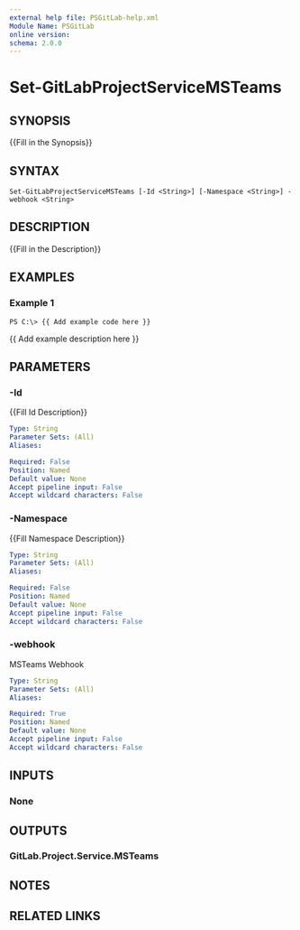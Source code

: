 ```yaml
---
external help file: PSGitLab-help.xml
Module Name: PSGitLab
online version: 
schema: 2.0.0
---
```


# Set-GitLabProjectServiceMSTeams

## SYNOPSIS
{{Fill in the Synopsis}}

## SYNTAX

```
Set-GitLabProjectServiceMSTeams [-Id <String>] [-Namespace <String>] -webhook <String>
```

## DESCRIPTION
{{Fill in the Description}}

## EXAMPLES

### Example 1
```
PS C:\> {{ Add example code here }}
```

{{ Add example description here }}

## PARAMETERS

### -Id
{{Fill Id Description}}

```yaml
Type: String
Parameter Sets: (All)
Aliases: 

Required: False
Position: Named
Default value: None
Accept pipeline input: False
Accept wildcard characters: False
```

### -Namespace
{{Fill Namespace Description}}

```yaml
Type: String
Parameter Sets: (All)
Aliases: 

Required: False
Position: Named
Default value: None
Accept pipeline input: False
Accept wildcard characters: False
```

### -webhook
MSTeams Webhook

```yaml
Type: String
Parameter Sets: (All)
Aliases: 

Required: True
Position: Named
Default value: None
Accept pipeline input: False
Accept wildcard characters: False
```

## INPUTS

### None


## OUTPUTS

### GitLab.Project.Service.MSTeams


## NOTES

## RELATED LINKS


